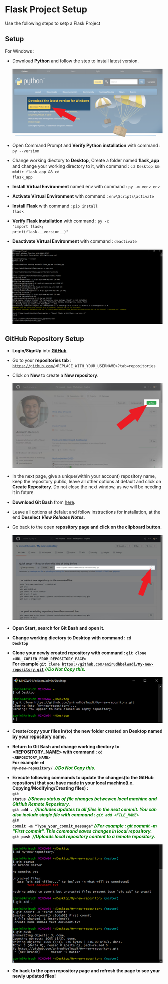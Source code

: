 # Flask Project Setup
Use the following steps to setp a Flask Project

## Setup
For Windows : 
- Download <b><a href="https://www.python.org/downloads/">Python</a></b> and follow the step to install latest version.<br><br>
<img src="files/img/python.png"><br>

- Open Command Prompt and <b>Verify Python installation</b> with command : <code>py --version</code>
- Change working diectory to <b>Desktop</b>, Create a folder named <b>flask_app</b> and change your working directory to it, with command : <code>cd Desktop && mkdir flask_app && cd flask_app</code>
- <b>Install Virtual Environment</b> named env with command : <code>py -m venv env</code>
- <b>Activate Virtual Environment</b> with command : <code>env\Scripts\activate</code>
- <b>Install Flask</b> with command : <code>pip install flask</code>
- <b>Verify Flask installation</b> with command : <code>py -c "import flask; print(flask.<span>&#95;&#95;</span>version<span>&#95;&#95;</span>)"</code>
- <b>Deactivate Virtual Environment</b> with command : <code>deactivate</code><br><br>
<img src="files/img/cmd.png"><br>

## GitHub Repository Setup
- <b>Login/SignUp</b> into <a href="https://github.com/"><b>GitHub</b></a>.
- Go to your <b>repositories tab</b> : <code>https://github.com/<REPLACE_WITH_YOUR_USERNAME>?tab=repositories</code>
- Click on <b>New</b> to create a <b>New repository</b>.<br><br>
<img src="files/img/gitreponew.jpg"><br>

- In the next page, give a unique(within your account) repository name, keep the repository public, leave all other options at default and click on <b>Create Repository</b>. Do not close the next window, as we will be needing it in future.
- <b>Download Git Bash</b> from <a href="https://gitforwindows.org/">here</a>.
- Leave all options at defalut and follow instructions for installation, at the end <b>Deselect <i>View Release Notes</i></b>.
- Go back to the open <b>repository page<b> and click on the <b>clipboard button</b>.<br><br>
<img src="files/img/cloning.png"><br>

- Open <b>Start</b>, search for <b>Git Bash</b> and open it.
- Change working diectory to <b>Desktop</b> with command : <code>cd Desktop</code>
- <b>Clone</b> your newly created repository with command : <code>git clone <URL_COPIED_FROM_REPOSITORY_PAGE></code>
<br>For example <code>git clone https://github.com/anirudhbelwadi/My-new-repository.git</code> <cite style="color: green;">//Do Not Copy this.</cite><br><br>
<img src="files/img/gitclone.png"><br>

- <b>Create/copy your files</b> in(to) the new folder created on Desktop named by your repository name.
- Return to Git Bash and change working diectory to <b><REPOSITORY_NAME></b> with command : <code>cd <REPOSITORY_NAME></code>
<br>For example <code>cd My-new-repository/</code>&nbsp;&nbsp;<cite style="color: green;">//Do Not Copy this.</cite>

- Execute following commands to update the changes(to the GitHub repository) that you have made in your local machine(i.e. Copying/Modifying/Creating files) : <br>
<code>git status</code>&nbsp;&nbsp;<cite style="color: green;">//Shows status of file changes betwewen local machine and GitHub Remote Repository.</cite><br>
<code>git add .</code>&nbsp;&nbsp;<cite style="color: green;">//Includes updates to all files in the next commit. You can also include single file with command : <code>git add <FILE_NAME></code></cite><br>
<code>git commit -m "Type_your_commit_message"</code> <cite style="color: green;">//For example : git commit -m "First commit". This command saves changes in local repository.</cite><br>
<code>git push</code>&nbsp;&nbsp;<cite style="color: green;">//Uploads local repository content to a remote repository.</cite><br><br>
<img src="files/img/gitpush.png"><br>

- Go back to the open <b>repository page</b> and <b>refresh</b> the page to see your newly updated files!

